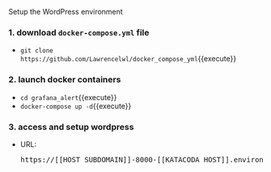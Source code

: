 Setup the WordPress environment

### 1. download `docker-compose.yml` file
- `git clone https://github.com/Lawrencelwl/docker_compose_yml`{{execute}}
	
### 2. launch docker containers
- `cd grafana_alert`{{execute}}
- `docker-compose up -d`{{execute}}

### 3. access and setup wordpress
- URL: <pre>https://[[HOST_SUBDOMAIN]]-8000-[[KATACODA_HOST]].environments.katacoda.com/</pre>


   
